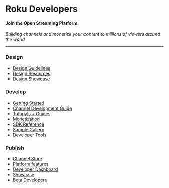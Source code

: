 # Roku Developers
#### Join the Open Streaming Platform


_Building channels and monetize your content to millions of viewers around the world_

- - -


### Design

* [Design Guidelines](/design/design-guidelines.md)
* [Design Resources](/design/design-resources.md)
* [Design Showcase](/design/design-showcase.md)


### Develop

* [Getting Started](/develop/getting-started/)
* [Channel Development Guide](/develop/channel-development/)
* [Tutorials + Guides](/develop/guides/)
* [Monetization](/publish/monetization)
* [SDK Reference](docs/develop/sdk-documentation)
* [Sample Gallery](docs/develop/guides/examples.md)
* [Developer Tools](docs/develop/developer-tools)


### Publish

* [Channel Store](/publish/channel-store/)
* [Platform features](/publish/platform-features/)
* [Developer Dashboard](docs/publish/channel-store/developer-dashboard.md)
* [Showcase](docs/publish/channel-showcase/)
* [Beta Developers](docs/publish/beta-developer-program)
